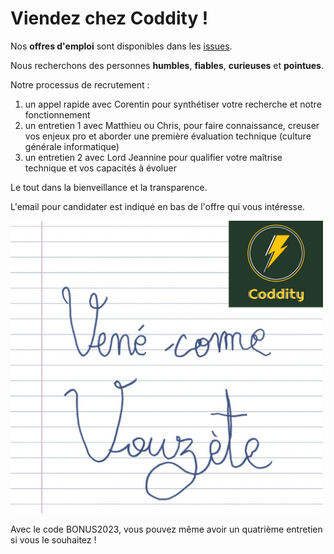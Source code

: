 # Viendez chez Coddity !

Nos **offres d'emploi** sont disponibles dans les [issues](https://github.com/CoddityTeam/crew/issues).

Nous recherchons des personnes **humbles**, **fiables**, **curieuses** et **pointues**.
                                                                
Notre processus de recrutement :
1. un appel rapide avec Corentin pour synthétiser votre recherche et notre fonctionnement
2. un entretien 1 avec Matthieu ou Chris, pour faire connaissance, creuser vos enjeux pro et aborder une première évaluation technique (culture générale informatique)
3. un entretien 2 avec Lord Jeannine pour qualifier votre maîtrise technique et vos capacités à évoluer

Le tout dans la bienveillance et la transparence.

L'email pour candidater est indiqué en bas de l'offre qui vous intéresse.

<img src="venez-come-vouzete.png" alt="venez-come-vouzete" width="500"/>

Avec le code BONUS2023, vous pouvez même avoir un quatrième entretien si vous le souhaitez ! 

